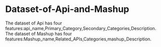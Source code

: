 # Dataset-of-Api-and-Mashup
The dataset of Api has four features:api_name,Primary_Category,Secondary_Categories,Description.
The dataset of Mashup has four features:Mashup_name,Related_APIs,Categories,mashup_Description.

